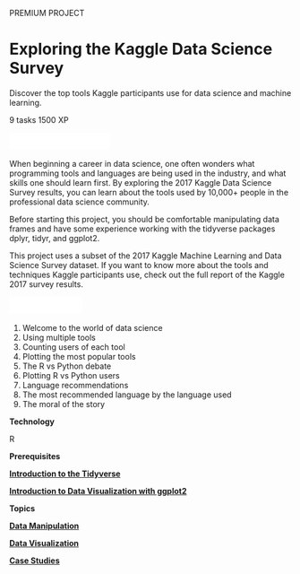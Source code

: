 PREMIUM PROJECT
# Exploring the Kaggle Data Science Survey

Discover the top tools Kaggle participants use for data science and machine learning.

9 tasks
1500 XP

<img src="style-project-description.svg" width="180" height="30" alt="css-in-readme">

When beginning a career in data science, one often wonders what programming tools and languages are being used in the industry, and what skills one should learn first. By exploring the 2017 Kaggle Data Science Survey results, you can learn about the tools used by 10,000+ people in the professional data science community.

Before starting this project, you should be comfortable manipulating data frames and have some experience working with the tidyverse packages dplyr, tidyr, and ggplot2.

This project uses a subset of the 2017 Kaggle Machine Learning and Data Science Survey dataset. If you want to know more about the tools and techniques Kaggle participants use, check out the full report of the Kaggle 2017 survey results.

<img src="style-project-tasks.svg" width="130" height="30" alt="css-in-readme">

1. Welcome to the world of data science
2. Using multiple tools
3. Counting users of each tool
4. Plotting the most popular tools
5. The R vs Python debate
6. Plotting R vs Python users
7. Language recommendations
8. The most recommended language by the language used
9. The moral of the story

**Technology**

R

**Prerequisites**

[**Introduction to the Tidyverse**](https://github.com/Torregu/DataCamp/tree/main/Courses/Programming/R/Introduction%20to%20the%20Tidyverse)

[**Introduction to Data Visualization with ggplot2**](https://github.com/Torregu/DataCamp/tree/main/Courses/Data%20Visualization/R/Introduction%20to%20Data%20Visualization%20with%20ggplot2)

**Topics**

[**Data Manipulation**](https://github.com/Torregu/DataCamp/tree/main/Projects/Data%20Manipulation/R)

[**Data Visualization**](https://github.com/Torregu/DataCamp/tree/main/Projects/Data%20Manipulation/R)

[**Case Studies**](https://github.com/Torregu/DataCamp/tree/main/Projects/Case%20Studies/R)
